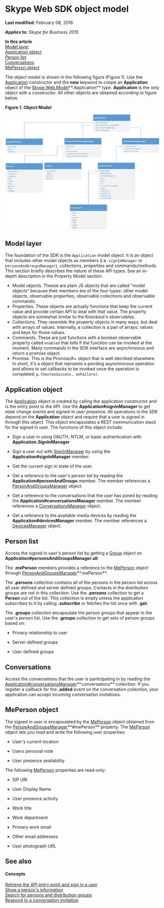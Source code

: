 
# Skype Web SDK object model

 **Last modified:** February 08, 2016

 _**Applies to:** Skype for Business 2015_

 **In this article**  
[Model layer](#sectionSection0)  
[Application object](#sectionSection1)  
[Person list](#sectionSection2)  
[Conversations](#sectionSection3)  
[MePerson object](#sectionSection4)  


The object model is shown in the following figure (Figure 1). Use the [Application](https://msdn.microsoft.com/en-us/library/office/dn962124(v=office.16).aspx) constructor and the **new** keyword to create an **Application** object of the [Skype.Web.Model](https://msdn.microsoft.com/en-us/library/office/dn962123(v=office.16).aspx)**.Application** type. **Application** is the only object with a constructor. All other objects are obtained according to figure below.

**Figure 1. Object Model**


![Skype Web SDK Object Model](images/317a0cf1-8468-4657-805f-9a12440f1188.jpg)

## Model layer
<a name="sectionSection0"> </a>

The foundation of the SDK is the `Application` model object. It is an object that includes other model objects as members (i.e. `signInManager` or `personsAndGroupsManager`), collections, properties and commands/methods. This section briefly describes the nature of these API types. See an in-depth description in the Property Model section.

- Model objects. Theese are plain JS objects that are called "model objects" because their members are of the four types: other model objects, observable properties, observable collections and observable commands.
- Properties. These objects are actually functions that keep the current value and provide certain API to deal with that value. The property objects are somewhat similar to the Knockout's observables.
- Collections. They resemble the property objects in many ways, but deal with arrays of values. Internally, a collection is a pair of arrays: values and keys for those values.
- Commands. These are just functions with a boolean observable property called `enabled` that tells if the function can be invoked at the moment. Many commands in the SDK interface are asynchronous and return a promise object.
- Promise. This is the Promise/A+ object that is well decribed elsewhere. In short, it's a object that reprsents a pending asynchronous operation and allows to set callbacks to be invoked once the operation is completed: `p.then(onSuccess, onFailure)`.

## Application object
<a name="sectionSection1"> </a>

The [Application](https://msdn.microsoft.com/en-us/library/office/dn962124(v=office.16).aspx) object is created by calling the application constructor and is the entry point to the API. Use the **Application#signinManager** to get state change events and signed-in user presence. All operations in the SDK depend on the **Application** object and require that a user is signed in through this object. This object encapsulates a REST communication stack for the signed in user. The functions of this object include:

- Sign a user in using OAUTH, NTLM, or basic authentication with **Application.SignInManager**
    
- Sign a user out with [SignInManager](https://msdn.microsoft.com/en-us/library/office/dn962125(v=office.16).aspx) by using the **Application#signInManager** member.
    
- Get the current sign in state of the user.
    
- Get a reference to the user's person list by reading the **Application#personAndGroups** member. The member references a [PersonAndGroupsManager](https://msdn.microsoft.com/en-us/library/office/dn962153(v=office.16).aspx) object.
    
- Get a reference to the conversations that the user has joined by reading the **Application#conversationsManager** member. The member references a [ConversationsManager](https://msdn.microsoft.com/en-us/library/office/dn962151(v=office.16).aspx) object.
    
- Get a reference to the available media devices by reading the **Application#devicesManager** member. The member references a [DevicesManager](https://msdn.microsoft.com/en-us/library/office/mt657715(v=office.16).aspx) object.
    

## Person list
<a name="sectionSection2"> </a>

Access the signed in user's person list by getting a  [Group](https://msdn.microsoft.com/en-us/library/office/dn962156(v=office.16).aspx) object on **Application#personsAndGroupsManager.all**:

The **.mePerson** members provides a reference to the [MePerson](https://msdn.microsoft.com/en-us/library/office/dn962127(v=office.16).aspx) object through [PersonAndGroupsManager](https://msdn.microsoft.com/en-us/library/office/dn962153(v=office.16).aspx)**.mePerson**.  

The **.persons** collection contains all of the persons in the person list across all user defined and server defined groups. Contacts in the distribution groups are not in this collection. Use the **.persons** collection to get a **Person** out of the list. This collection is empty unless the application subscribes to it by calling **.subscribe** or fetches the list once with **.get**.

The **.groups** collection encapsulate the person groups that appear in the user's person list. Use the **.groups** collection to get sets of person groups based on:
    
- Privacy relationship to user
    
- Server defined groups
    
- User defined groups
    

## Conversations
<a name="sectionSection3"> </a>

Access the conversations that the user is participating in by reading the [Application#conversationsManager](https://msdn.microsoft.com/en-us/library/office/dn962151(v=office.16).aspx)**.conversations** collection. If you register a callback for the **.added** event on the conversation collection, your application can accept incoming conversation invitations.


## MePerson object
<a name="sectionSection4"> </a>

The signed in user is encapsulated by the [MePerson](https://msdn.microsoft.com/en-us/library/office/dn962127(v=office.16).aspx) object obtained from the [PersonAndGroupsManager]( https://msdn.microsoft.com/en-us/library/office/dn962153(v=office.16).aspx)**#mePerson** property. The [MePerson](https://msdn.microsoft.com/en-us/library/office/dn962127(v=office.16).aspx) object lets you read and write the following user properties:


- User's current location 
    
- Users personal note 
    
- User presence availability 
    
The following [MePerson](https://msdn.microsoft.com/en-us/library/office/dn962127(v=office.16).aspx) properties are read-only:


- SIP URI
    
- User Display Name
    
- User presence activity
    
- Work title
    
- Work department
    
- Primary work email
    
- Other email addresses
    
- User photograph URL
    

## See also
<a name="sectionSection4"> </a>


#### Concepts


[Retrieve the API entry point and sign in a user](GetAPIEntrySignIn.md)  
[Show a person's information](ShowPersonInfo.md)  
[Search for persons and distribution groups](SearchForPersonsAndGroups.md)  
[Respond to a conversation invitation](RespondToInvitation.md)  
